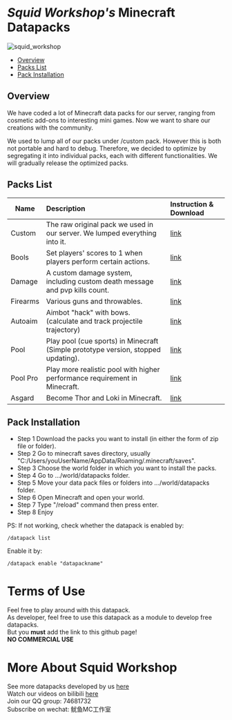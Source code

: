 # _Squid Workshop's_ Minecraft Datapacks
![_squid_workshop_](images/top_banner.PNG)
- [Overview](#Overview)
- [Packs List](#Packs-List)
- [Pack Installation](#Pack-Installation)

## Overview
We have coded a lot of Minecraft data packs for our server, ranging from cosmetic add-ons to interesting mini games. Now we want to share our creations with the community. 

We used to lump all of our packs under /custom pack. However this is both not portable and hard to debug. Therefore, we decided to optimize by segregating it into individual packs, each with different functionalities. We will gradually release the optimized packs.

## Packs List
| Name | Description | Instruction & Download |
| --- | :------ | :------ |
| Custom | The raw original pack we used in our server. We lumped everything into it. | [link](https://github.com/Squid-Workshop/MinecraftDatapacksProject/tree/master/custom)
| Bools | Set players' scores to 1 when players perform certain actions. | [link](https://github.com/nzcsx/Bools-Datapack-Squid-Workshop)
| Damage | A custom damage system, including custom death message and pvp kills count. | [link](https://github.com/DaveHJT/Damage-Datapack-Minecraft-Squid-Workshop)
| Firearms | Various guns and throwables. | [link](https://github.com/DaveHJT/Gun-Minecraft-Datapack-Squid-Workshop)
| Autoaim | Aimbot "hack" with bows. (calculate and track projectile trajectory) | [link](https://github.com/MingshiYangUIUC/Autoaim-Minecraft-Squid-Workshop-Project)
| Pool | Play pool (cue sports) in Minecraft (Simple prototype version, stopped updating). | [link](https://github.com/MingshiYangUIUC/Pool-Minecraft-Squid-Workshop-Project) 
| Pool Pro | Play more realistic pool with higher performance requirement in Minecraft. | [link](https://github.com/MingshiYangUIUC/Pool-Evolved-Minecraft-Squid-Workshop-Project)
| Asgard | Become Thor and Loki in Minecraft. | [link](https://github.com/MingshiYangUIUC/Asgard-Minecraft-Squid-Workshop-Project)

## Pack Installation
- Step 1 Download the packs you want to install (in either the form of zip file or folder).
- Step 2 Go to minecraft saves directory, usually "C:/Users/youUserName/AppData/Roaming/.minecraft/saves".
- Step 3 Choose the world folder in which you want to install the packs.
- Step 4 Go to .../world/datapacks folder.
- Step 5 Move your data pack files or folders into .../world/datapacks folder.
- Step 6 Open Minecraft and open your world.
- Step 7 Type "/reload" command then press enter.
- Step 8 Enjoy

PS: If not working, check whether the datapack is enabled by:

	/datapack list
Enable it by:

	/datapack enable "datapackname"
	
# Terms of Use
Feel free to play around with this datapack. \
As developer, feel free to use this datapack as a module to develop free datapacks. \
But you **must** add the link to this github page! \
**NO COMMERCIAL USE**

# More About Squid Workshop
See more datapacks developed by us [here](https://github.com/Squid-Workshop/MinecraftDatapacksProject) \
Watch our videos on bilibili [here](https://space.bilibili.com/649645265?from=search&seid=778816111336987286) \
Join our QQ group: 74681732 \
Subscribe on wechat: 鱿鱼MC工作室 

